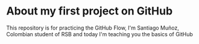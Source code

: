 # About my first project on GitHub
This repository is for practicing the GitHub Flow, I'm Santiago Muñoz, Colombian student of RSB and today I'm teaching you the basics of GitHub
